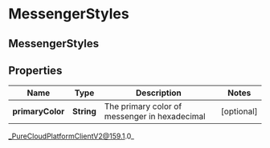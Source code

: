 # MessengerStyles

## MessengerStyles

## Properties

|Name | Type | Description | Notes|
|------------ | ------------- | ------------- | -------------|
| **primaryColor** | **String** | The primary color of messenger in hexadecimal | [optional] |



_PureCloudPlatformClientV2@159.1.0_
